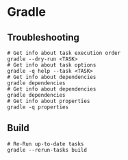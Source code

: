 # Gradle

## Troubleshooting

```shell
# Get info about task execution order
gradle --dry-run <TASK>
# Get info about task options
gradle -q help --task <TASK>
# Get info about dependencies
gradle dependencies
# Get info about dependencies
gradle dependencies
# Get info about properties
gradle -q properties
```

## Build

```shell
# Re-Run up-to-date tasks
gradle --rerun-tasks build
```